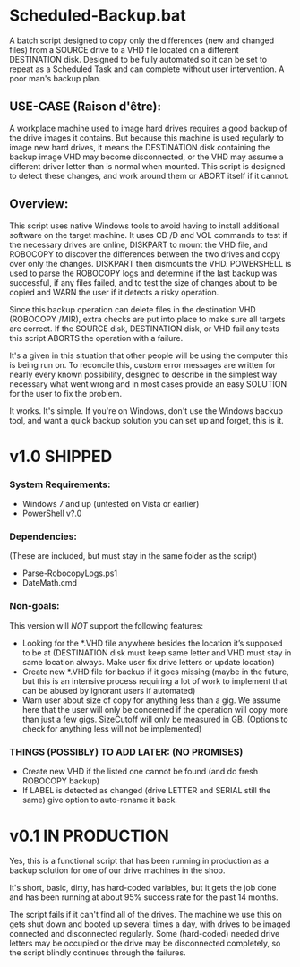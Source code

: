 # Scheduled-Backup.bat
A batch script designed to copy only the differences (new and changed files) from a SOURCE drive to a VHD file located on a different DESTINATION disk. Designed to be fully automated so it can be set to repeat as a Scheduled Task and can complete without user intervention. A poor man's backup plan.

## USE-CASE (Raison d'être):
A workplace machine used to image hard drives requires a good backup of the drive images it contains. But because this machine is used regularly to image new hard drives, it means the DESTINATION disk containing the backup image VHD may become disconnected, or the VHD may assume a different driver letter than is normal when mounted. This script is designed to detect these changes, and work around them or ABORT itself if it cannot.

## Overview:
This script uses native Windows tools to avoid having to install additional software on the target machine. It uses CD /D and VOL commands to test if the necessary drives are online, DISKPART to mount the VHD file, and ROBOCOPY to discover the differences between the two drives and copy over only the changes. DISKPART then dismounts the VHD. POWERSHELL is used to parse the ROBOCOPY logs and determine if the last backup was successful, if any files failed, and to test the size of changes about to be copied and WARN the user if it detects a risky operation.

Since this backup operation can delete files in the destination VHD (ROBOCOPY /MIR), extra checks are put into place to make sure all targets are correct. If the SOURCE disk, DESTINATION disk, or VHD fail any tests this script ABORTS the operation with a failure.

It's a given in this situation that other people will be using the computer this is being run on. To reconcile this, custom error messages are written for nearly every known possibility, designed to describe in the simplest way necessary what went wrong and in most cases provide an easy SOLUTION for the user to fix the problem.

It works. It's simple. If you're on Windows, don't use the Windows backup tool, and want a quick backup solution you can set up and forget, this is it.

# v1.0 SHIPPED

### System Requirements:
 - Windows 7 and up (untested on Vista or earlier)
 - PowerShell v?.0

### Dependencies: 
(These are included, but must stay in the same folder as the script)

 - Parse-RobocopyLogs.ps1
 - DateMath.cmd

### Non-goals: 
This version will *NOT* support the following features:

 - Looking for the *.VHD file anywhere besides the location it’s supposed to be at (DESTINATION disk must keep same letter and VHD must stay in same location always. Make user fix drive letters or update location)
 - Create new *.VHD file for backup if it goes missing (maybe in the future, but this is an intensive process requiring a lot of work to implement that can be abused by ignorant users if automated)
 - Warn user about size of copy for anything less than a gig. We assume here that the user will only be concerned if the operation will copy more than just a few gigs. SizeCutoff will only be measured in GB. (Options to check for anything less will not be implemented)
	
### THINGS (POSSIBLY) TO ADD LATER: (NO PROMISES)
 - Create new VHD if the listed one cannot be found (and do fresh ROBOCOPY backup)
 - If LABEL is detected as changed (drive LETTER and SERIAL still the same) give option to auto-rename it back.

# v0.1 IN PRODUCTION
Yes, this is a functional script that has been running in production as a backup solution for one of our drive machines in the shop.

It's short, basic, dirty, has hard-coded variables, but it gets the job done and has been running at about 95% success rate for the past 14 months.

The script fails if it can't find all of the drives. The machine we use this on gets shut down and booted up several times a day, with drives to be imaged connected and disconnected regularly. Some (hard-coded) needed drive letters may be occupied or the drive may be disconnected completely, so the script blindly continues through the failures.
